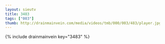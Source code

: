 ```yaml
--- 
layout: sieutv
title: 3483
tags: ["003"]
thumb: http://drainmainvein.com/media/videos/tmb/000/003/483/player.jpg
---
```

{% include drainmainvein key="3483" %} 
